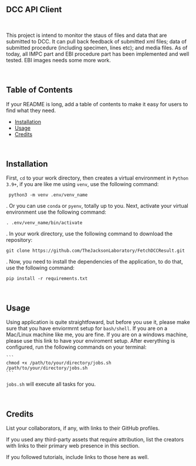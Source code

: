 ## DCC API Client

<br>

This project is intend to monitor the staus of files and data that are submitted to DCC. It can pull back feedback of submitted xml files; data of submitted procedure (including specimen, lines etc); and media files. As of today, all IMPC part and EBI procedure part has been implemented and well tested. EBI images needs some more work.


<br>

## Table of Contents 

If your README is long, add a table of contents to make it easy for users to find what they need.

- [Installation](#installation)
- [Usage](#usage)
- [Credits](#credits)

<br>

## Installation

First, `cd` to your work directory, then creates a virtual environment in `Python 3.9+`, if you are like me using  `venv`, use the following command:

```
 python3 -m venv .env/venv_name
```
. Or you can use `conda` or `pyenv`, totally up to you. Next, activate your virtual environment use the following command:

```
. .env/venv_name/bin/activate
```
. In your work directory, use the following command to download the repository:

```
git clone https://github.com/TheJacksonLaboratory/FetchDCCResult.git
```
. Now, you need to install the dependencies of the application, to do that, use the following command:

```
pip install -r requirements.txt
```

<br>

## Usage

Using application is quite straightfoward, but before you use it, please make sure that you have enviormrnt setup for `bash/shell`. If you are on a Mac/Linux machine like me, you are fine. If you are on a windows machine, please use this link to have your enviroment setup. After everything is configured, run the following commands on your terminal:

    ```
    chmod +x /path/to/your/directory/jobs.sh
    /path/to/your/directory/jobs.sh
    ```
`jobs.sh` will execute all tasks for you. 

<br>

## Credits

List your collaborators, if any, with links to their GitHub profiles.

If you used any third-party assets that require attribution, list the creators with links to their primary web presence in this section.

If you followed tutorials, include links to those here as well.

